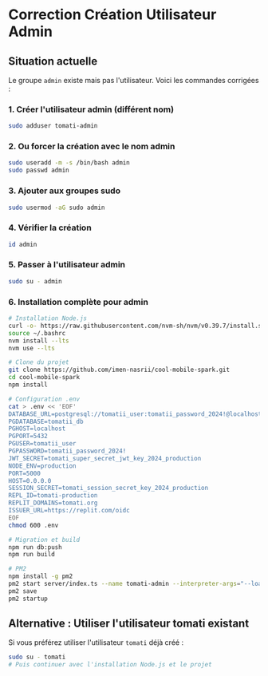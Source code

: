 # Correction Création Utilisateur Admin

## Situation actuelle
Le groupe `admin` existe mais pas l'utilisateur. Voici les commandes corrigées :

### 1. Créer l'utilisateur admin (différent nom)
```bash
sudo adduser tomati-admin
```

### 2. Ou forcer la création avec le nom admin
```bash
sudo useradd -m -s /bin/bash admin
sudo passwd admin
```

### 3. Ajouter aux groupes sudo
```bash
sudo usermod -aG sudo admin
```

### 4. Vérifier la création
```bash
id admin
```

### 5. Passer à l'utilisateur admin
```bash
sudo su - admin
```

### 6. Installation complète pour admin
```bash
# Installation Node.js
curl -o- https://raw.githubusercontent.com/nvm-sh/nvm/v0.39.7/install.sh | bash
source ~/.bashrc
nvm install --lts
nvm use --lts

# Clone du projet
git clone https://github.com/imen-nasrii/cool-mobile-spark.git
cd cool-mobile-spark
npm install

# Configuration .env
cat > .env << 'EOF'
DATABASE_URL=postgresql://tomatii_user:tomatii_password_2024!@localhost:5432/tomatii_db
PGDATABASE=tomatii_db
PGHOST=localhost
PGPORT=5432
PGUSER=tomatii_user
PGPASSWORD=tomatii_password_2024!
JWT_SECRET=tomati_super_secret_jwt_key_2024_production
NODE_ENV=production
PORT=5000
HOST=0.0.0.0
SESSION_SECRET=tomati_session_secret_key_2024_production
REPL_ID=tomati-production
REPLIT_DOMAINS=tomati.org
ISSUER_URL=https://replit.com/oidc
EOF
chmod 600 .env

# Migration et build
npm run db:push
npm run build

# PM2
npm install -g pm2
pm2 start server/index.ts --name tomati-admin --interpreter-args="--loader tsx/esm"
pm2 save
pm2 startup
```

## Alternative : Utiliser l'utilisateur tomati existant

Si vous préférez utiliser l'utilisateur `tomati` déjà créé :

```bash
sudo su - tomati
# Puis continuer avec l'installation Node.js et le projet
```
